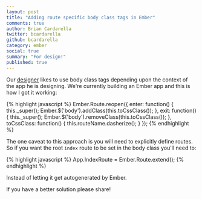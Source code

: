 ```yaml
---
layout: post
title: "Adding route specific body class tags in Ember"
comments: true
author: Brian Cardarella
twitter: bcardarella
github: bcardarella
category: ember
social: true
summary: "For design!"
published: true
---
```


Our [designer](http://twitter.com/cssboy) likes to use body class tags
depending upon the context of the app he is designing. We're currently
building an Ember app and this is how I got it working:

{% highlight javascript %}
Ember.Route.reopen({
  enter: function() {
    this._super();
    Ember.$('body').addClass(this.toCssClass());
  },
  exit: function() {
    this._super();
    Ember.$('body').removeClass(this.toCssClass());
  },
  toCssClass: function() {
    this.routeName.dasherize();
  }
});
{% endhighlight %}

The one caveat to this approach is you will need to explicitly define
routes. So if you want the root `index` route to be set in the body
class you'll need to:

{% highlight javascript %}
App.IndexRoute = Ember.Route.extend();
{% endhighlight %}

Instead of letting it get autogenerated by Ember.

If you have a better solution please share!
